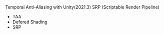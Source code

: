 Temporal Anti-Aliasing with Unity(2021.3) SRP (Scriptable Render Pipeline)

* TAA
* Defered Shading
* SRP

